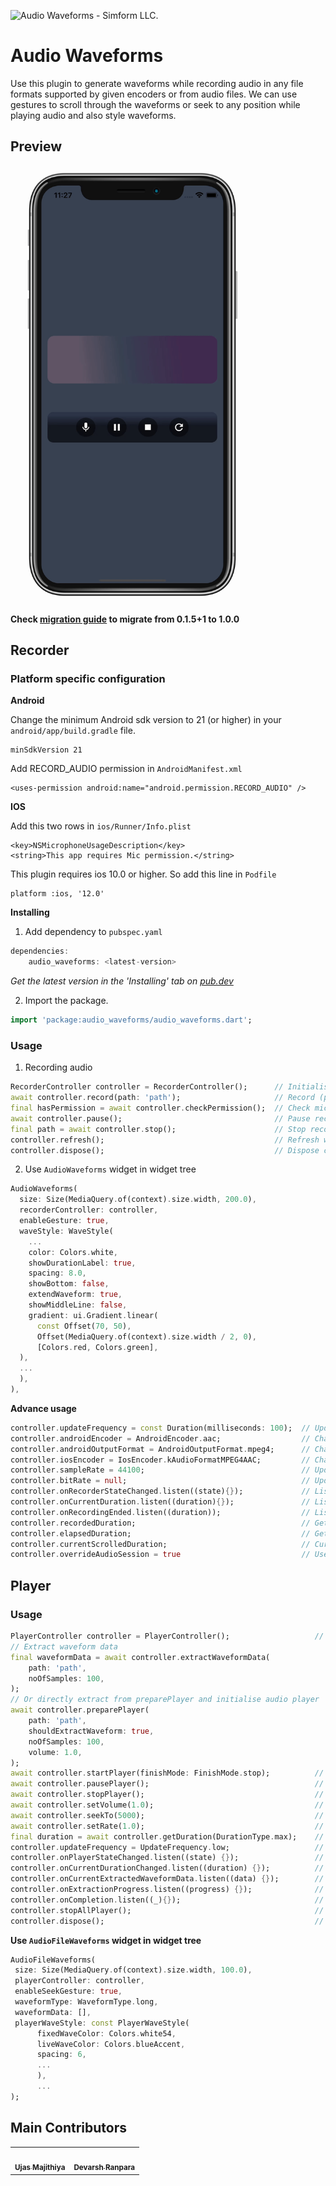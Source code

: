 ![Audio Waveforms - Simform LLC.](https://raw.githubusercontent.com/SimformSolutionsPvtLtd/audio_waveforms/main/preview/banner.png)

# Audio Waveforms

Use this plugin to generate waveforms while recording audio in any file formats supported
by given encoders or from audio files. We can use gestures to scroll through the waveforms or seek to
any position while playing audio and also style waveforms.

## Preview
<a href="https://raw.githubusercontent.com/SimformSolutionsPvtLtd/audio_waveforms/main/preview/demo.gif"><img src="https://raw.githubusercontent.com/SimformSolutionsPvtLtd/audio_waveforms/main/preview/demo.gif" width="390px;" height="700px;"/></a>


**Check [migration guide](https://github.com/SimformSolutionsPvtLtd/audio_waveforms/blob/main/migration_guide.md) to migrate from 0.1.5+1 to 1.0.0**


## Recorder

### Platform specific configuration


**Android**

Change the minimum Android sdk version to 21 (or higher) in your `android/app/build.gradle` file.
```
minSdkVersion 21
```

Add RECORD_AUDIO permission in `AndroidManifest.xml`
```
<uses-permission android:name="android.permission.RECORD_AUDIO" />
```


**IOS**

Add this two rows in `ios/Runner/Info.plist`
```
<key>NSMicrophoneUsageDescription</key>
<string>This app requires Mic permission.</string>
```
This plugin requires ios 10.0 or higher. So add this line in `Podfile`
```
platform :ios, '12.0'
```
**Installing**

1.  Add dependency to `pubspec.yaml`

```dart
dependencies:
    audio_waveforms: <latest-version>
```
*Get the latest version in the 'Installing' tab on [pub.dev](https://pub.dev/packages/audio_waveforms)*

2.  Import the package.
```dart
import 'package:audio_waveforms/audio_waveforms.dart';
```

### Usage
1. Recording audio
```dart
RecorderController controller = RecorderController();      // Initialise
await controller.record(path: 'path');                     // Record (path is optional)
final hasPermission = await controller.checkPermission();  // Check mic permission (also called during record)
await controller.pause();                                  // Pause recording
final path = await controller.stop();                      // Stop recording and get the path
controller.refresh();                                      // Refresh waveform to original position
controller.dispose();                                      // Dispose controller
```

2. Use `AudioWaveforms` widget in widget tree
```dart
AudioWaveforms(
  size: Size(MediaQuery.of(context).size.width, 200.0),
  recorderController: controller,
  enableGesture: true,
  waveStyle: WaveStyle(
    ...
    color: Colors.white,
    showDurationLabel: true,
    spacing: 8.0,
    showBottom: false,
    extendWaveform: true,
    showMiddleLine: false,
    gradient: ui.Gradient.linear(
      const Offset(70, 50),
      Offset(MediaQuery.of(context).size.width / 2, 0),
      [Colors.red, Colors.green],
  ),
  ...
  ),
),
```
**Advance usage**
```dart
controller.updateFrequency = const Duration(milliseconds: 100);  // Update speed of new wave
controller.androidEncoder = AndroidEncoder.aac;                  // Changing android encoder 
controller.androidOutputFormat = AndroidOutputFormat.mpeg4;      // Changing android output format
controller.iosEncoder = IosEncoder.kAudioFormatMPEG4AAC;         // Changing ios encoder
controller.sampleRate = 44100;                                   // Updating sample rate
controller.bitRate = null;                                       // Updating bitrate
controller.onRecorderStateChanged.listen((state){});             // Listening to recorder state changes
controller.onCurrentDuration.listen((duration){});               // Listening to current duration updates
controller.onRecordingEnded.listen((duration));                  // Listening to audio file duration
controller.recordedDuration;                                     // Get recorded audio duration 
controller.elapsedDuration;                                      // Get currently recorded audio duration
controller.currentScrolledDuration;                              // Current duration position notifier
controller.overrideAudioSession = true                           // Use default AudioSession config or not 
```

## Player

### Usage
```dart
PlayerController controller = PlayerController();                   // Initialise
// Extract waveform data
final waveformData = await controller.extractWaveformData(
    path: 'path',
    noOfSamples: 100,
);
// Or directly extract from preparePlayer and initialise audio player
await controller.preparePlayer(
    path: 'path',
    shouldExtractWaveform: true,
    noOfSamples: 100,
    volume: 1.0,
); 
await controller.startPlayer(finishMode: FinishMode.stop);          // Start audio player
await controller.pausePlayer();                                     // Pause audio player
await controller.stopPlayer();                                      // Stop audio player
await controller.setVolume(1.0);                                    // Set volume level
await controller.seekTo(5000);                                      // Seek audio
await controller.setRate(1.0);                                      // Update speed audio playback
final duration = await controller.getDuration(DurationType.max);    // Get duration of audio player
controller.updateFrequency = UpdateFrequency.low;                   // Update reporting rate of current duration.
controller.onPlayerStateChanged.listen((state) {});                 // Listening to player state changes
controller.onCurrentDurationChanged.listen((duration) {});          // Listening to current duration changes
controller.onCurrentExtractedWaveformData.listen((data) {});        // Listening to latest extraction data
controller.onExtractionProgress.listen((progress) {});              // Listening to extraction progress
controller.onCompletion.listen((_){});                              // Listening to audio completion
controller.stopAllPlayer();                                         // Stop all registered audio players
controller.dispose();                                               // Dispose controller
```

**Use `AudioFileWaveforms` widget in widget tree**
```dart
AudioFileWaveforms(
 size: Size(MediaQuery.of(context).size.width, 100.0),
 playerController: controller,
 enableSeekGesture: true,
 waveformType: WaveformType.long,
 waveformData: [],
 playerWaveStyle: const PlayerWaveStyle(
      fixedWaveColor: Colors.white54,
      liveWaveColor: Colors.blueAccent,
      spacing: 6,
      ...
      ),
      ...
);
```

## Main Contributors

<table>
  <tr>
    <td align="center"><a href="https://github.com/Ujas-Majithiya"><img src="https://avatars.githubusercontent.com/u/56400956?v=4" width="100px;" alt=""/><br /><sub><b>Ujas Majithiya</b></sub></a></td>
    <td align="center"><a href="https://github.com/DevarshRanpara"><img src="https://avatars.githubusercontent.com/u/26064415?s=100" width="100px;" alt=""/><br /><sub><b>Devarsh Ranpara</b></sub></a></td>
  </tr>
</table>